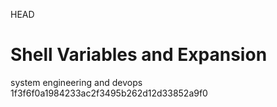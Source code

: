 HEAD
# Shell Variables and Expansion
system engineering and devops
1f3f6f0a1984233ac2f3495b262d12d33852a9f0
